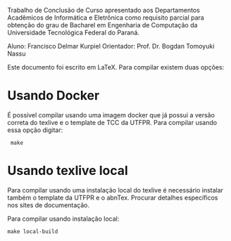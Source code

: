 Trabalho de Conclusão de Curso apresentado aos Departamentos Acadêmicos de
Informática e Eletrônica como requisito parcial para obtenção do grau de
Bacharel em Engenharia de Computação da Universidade Tecnológica Federal do
Paraná.

Aluno: Francisco Delmar Kurpiel
Orientador: Prof. Dr. Bogdan Tomoyuki Nassu

Este documento foi escrito em LaTeX. Para compilar existem duas opções:

# Usando Docker
É possível compilar usando uma imagem docker que já possui a versão correta do
texlive e o template de TCC da UTFPR. Para compilar usando essa opção digitar:

```
 make
```

# Usando texlive local
Para compilar usando uma instalação local do texlive é necessário instalar
também o template da UTFPR e o abnTex. Procurar detalhes específicos nos sites
de documentação.

Para compilar usando instalação local:

```
make local-build
```

